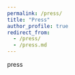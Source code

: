 ```yaml
---
permalink: /press/
title: "Press"
author_profile: true
redirect_from: 
  - /press/
  - /press.md
---
```


press

